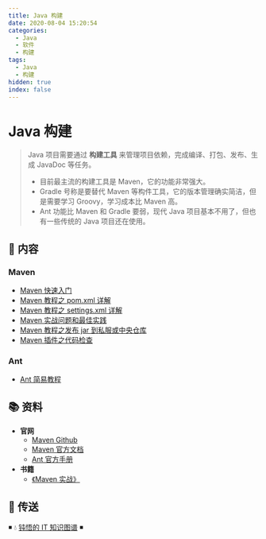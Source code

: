 ```yaml
---
title: Java 构建
date: 2020-08-04 15:20:54
categories:
  - Java
  - 软件
  - 构建
tags:
  - Java
  - 构建
hidden: true
index: false
---
```


# Java 构建

> Java 项目需要通过 **构建工具** 来管理项目依赖，完成编译、打包、发布、生成 JavaDoc 等任务。
>
> - 目前最主流的构建工具是 Maven，它的功能非常强大。
> - Gradle 号称是要替代 Maven 等构件工具，它的版本管理确实简洁，但是需要学习 Groovy，学习成本比 Maven 高。
> - Ant 功能比 Maven 和 Gradle 要弱，现代 Java 项目基本不用了，但也有一些传统的 Java 项目还在使用。

## 📖 内容

### Maven

- [Maven 快速入门](01.Maven/01.Maven快速入门.md)
- [Maven 教程之 pom.xml 详解](01.Maven/02.Maven教程之pom.xml详解.md)
- [Maven 教程之 settings.xml 详解](01.Maven/03.Maven教程之settings.xml详解.md)
- [Maven 实战问题和最佳实践](01.Maven/04.Maven实战问题和最佳实践.md)
- [Maven 教程之发布 jar 到私服或中央仓库](01.Maven/05.Maven教程之发布jar到私服或中央仓库.md)
- [Maven 插件之代码检查](01.Maven/06.Maven插件之代码检查.md)

### Ant

- [Ant 简易教程](02.Ant.md)

## 📚 资料

- **官网**
  - [Maven Github](https://github.com/apache/maven)
  - [Maven 官方文档](https://maven.apache.org/ref/current)
  - [Ant 官方手册](http://ant.apache.org/manual/index.html)
- **书籍**
  - [《Maven 实战》](https://book.douban.com/subject/5345682/)

## 🚪 传送

◾ 💧 [钝悟的 IT 知识图谱](https://dunwu.github.io/waterdrop/) ◾
